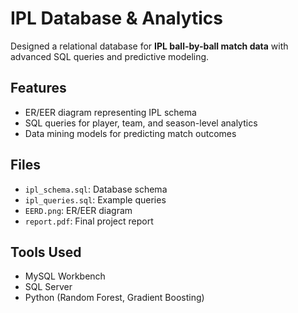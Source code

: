 # IPL Database & Analytics

Designed a relational database for **IPL ball-by-ball match data** with advanced SQL queries and predictive modeling.

## Features
- ER/EER diagram representing IPL schema
- SQL queries for player, team, and season-level analytics
- Data mining models for predicting match outcomes

## Files
- `ipl_schema.sql`: Database schema
- `ipl_queries.sql`: Example queries
- `EERD.png`: ER/EER diagram
- `report.pdf`: Final project report

## Tools Used
- MySQL Workbench
- SQL Server
- Python (Random Forest, Gradient Boosting)
